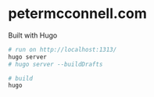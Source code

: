 petermcconnell.com
==================

Built with Hugo

```sh
# run on http://localhost:1313/
hugo server
# hugo server --buildDrafts
```

```sh
# build
hugo
```
